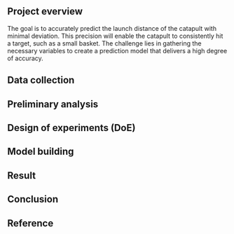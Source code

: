 ## Project everview

The goal is to accurately predict the launch distance of the catapult with minimal deviation. This precision will enable the catapult to consistently hit a target, such as a small basket. The challenge lies in gathering the necessary variables to create a prediction model that delivers a high degree of accuracy.

## Data collection
## Preliminary analysis
## Design of experiments (DoE)
## Model building
## Result
## Conclusion
## Reference
